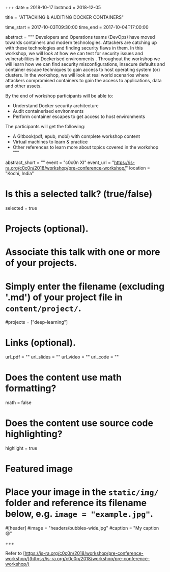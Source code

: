 +++
date = 2018-10-17
lastmod = 2018-12-05

title = "ATTACKING & AUDITING DOCKER CONTAINERS"

time_start = 2017-10-03T09:30:00
time_end = 2017-10-04T17:00:00

abstract = """
Developers and Operations teams (DevOps) have moved towards containers and modern technologies. Attackers are catching up with these technologies and finding security flaws in them. In this workshop, we will look at how we can test for security issues and vulnerabilities in Dockerised environments . Throughout the workshop we will learn how we can find security misconfigurations, insecure defaults and container escape techniques to gain access to host operating system (or) clusters. In the workshop, we will look at real world scenarios where attackers compromised containers to gain the access to applications, data and other assets.

By the end of workshop participants will be able to:

* Understand Docker security architecture
* Audit containerised environments
* Perform container escapes to get access to host environments

The participants will get the following:

* A Gitbook(pdf, epub, mobi) with complete workshop content
* Virtual machines to learn & practice
* Other references to learn more about topics covered in the workshop
"""

abstract_short = ""
event = "c0c0n XI"
event_url = "https://is-ra.org/c0c0n/2018/workshop/pre-conference-workshop/"
location = "Kochi, India"

# Is this a selected talk? (true/false)
selected = true

# Projects (optional).
#   Associate this talk with one or more of your projects.
#   Simply enter the filename (excluding '.md') of your project file in `content/project/`.
#projects = ["deep-learning"]

# Links (optional).
url_pdf = ""
url_slides = ""
url_video = ""
url_code = ""

# Does the content use math formatting?
math = false

# Does the content use source code highlighting?
highlight = true

# Featured image
# Place your image in the `static/img/` folder and reference its filename below, e.g. `image = "example.jpg"`.

#[header]
#image = "headers/bubbles-wide.jpg"
#caption = "My caption :smile:"

+++


Refer to [https://is-ra.org/c0c0n/2018/workshop/pre-conference-workshop/](https://is-ra.org/c0c0n/2018/workshop/pre-conference-workshop/)
